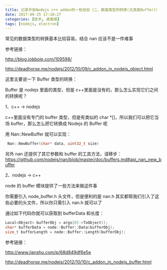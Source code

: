 ```yaml
---
title: 记录开发Nodejs c++ addon的一些经验（二、数据类型的转换(尤其是Buffer)）
date: 2017-09-25 17:10:27
categories: [技术, 桌面端]
tags: [nodejs, electron]
---
```


常见的数据类型的转换基本比较容易，结合 nan 应该不是一件难事

<!-- more -->

参考链接：

http://blog.jobbole.com/109598/

http://deadhorse.me/nodejs/2012/10/09/c_addon_in_nodejs_object.html

这里主要说一下 Buffer 类型的转换：

Buffer 是 nodejs 里面的类型，但是 c++里面是没有的，那么怎么实现它们之间的转换呢？

1、c++ -> nodejs

c++里面没有专门的 buffer 类型，但是有类似的 char \*[]，所以我们可以把它当场 buffer，那么怎么把它转换成 Nodejs 的 Buffer 呢

用 Nan::NewBuffer 就可以实现：

```c++
 Nan::NewBuffer(char* data, uint32_t size)
```

另外 nan 还提供了其它参数和 buffer 的工具方法，请移步：
https://github.com/nodejs/nan/blob/master/doc/buffers.md#api_nan_new_buffer

2、nodejs -> c++

node 的 buffer 模块提供了一些方法来做这件事

你需要引入 node_buffer.h 头文件，但是便利的是 nan.h 其实都帮我们引入了这些必要的头文件，所以你只需引入 nan.h 就可以了

通过如下代码你就可以获取到 bufferData 和长度：

```c++
Local<Object> bufferObj = args[0]->ToObject();
char* bufferData = node::Buffer::Data(bufferObj);
size_t bufferLength = node::Buffer::Length(bufferObj);
```

参考链接：

http://www.jianshu.com/p/68d849df6e5e

http://deadhorse.me/nodejs/2012/10/10/c_addon_in_nodejs_buffer.html
